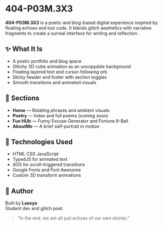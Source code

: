 # 404-P03M.3X3

**404-P03M.3X3** is a poetic and blog-based digital experience inspired by floating echoes and lost code. It blends glitch aesthetics with narrative fragments to create a surreal interface for writing and reflection.

## ✨ What It Is

- A poetic portfolio and blog space
- Glitchy 3D cube animation as an uncopyable background
- Floating layered text and cursor-following orb
- Sticky header and footer with section toggles
- Smooth transitions and animated visuals

## 🧠 Sections

- **Home** — Rotating phrases and ambient visuals
- **Poetry** — Index and full poems (coming soon)
- **Fun HUb** — Funny Excuse Generator and Fortune 8-Ball
- **AboutMe** — A brief self-portrait in motion

## 🧩 Technologies Used

- HTML CSS JavaScript
- TypedJS for animated text
- AOS for scroll-triggered transitions
- Google Fonts and Font Awesome
- Custom 3D transform animations

## 🧷 Author

Built by **Laasya**  
Student dev and glitch poet.

> “In the end, we are all just echoes of our own stories.”


